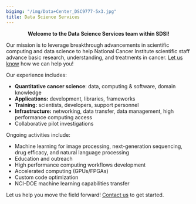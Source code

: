 ```yaml
---
bigimg: "/img/Data+Center_DSC9777-5x3.jpg"
title: Data Science Services
---
```


**<div align="center">Welcome to the Data Science Services team within SDSI!</div>**

Our mission is to leverage breakthrough advancements in scientific computing and data science to help National Cancer Institute scientific staff advance basic research, understanding, and treatments in cancer. [Let us know](george.zaki@nih.gov) how we can help you!

Our experience includes:

* **Quantitative cancer science**: data, computing & software, domain knowledge
* **Applications:** development, libraries, frameworks
* **Training:** scientists, developers, support personnel
* **Infrastructure:** networking, data transfer, data management, high performance computing access
* Collaborative pilot investigations

Ongoing activities include:

* Machine learning for image processing, next-generation sequencing, drug efficacy, and natural language processing
* Education and outreach
* High performance computing workflows development
* Accelerated computing (GPUs/FPGAs)
* Custom code optimization
* NCI-DOE machine learning capabilities transfer

Let us help you move the field forward! [Contact us](mailto:george.zaki@nih.gov) to get started.
